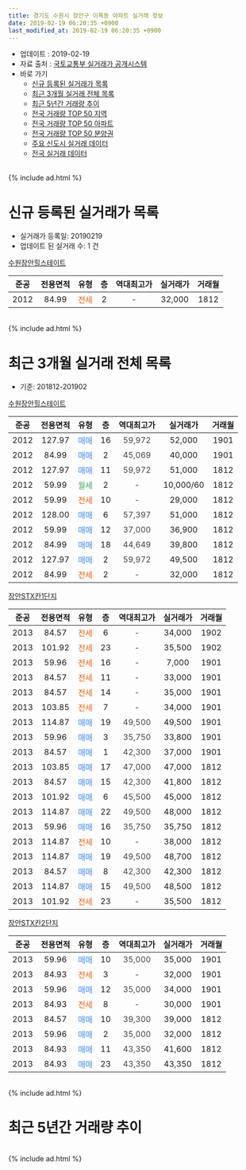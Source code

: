```yaml
---
title: 경기도 수원시 장안구 이목동 아파트 실거래 정보
date: 2019-02-19 06:20:35 +0900
last_modified_at: 2019-02-19 06:20:35 +0900
---
```


* 업데이트 : 2019-02-19
* 자료 출처 : [국토교통부 실거래가 공개시스템](http://rt.molit.go.kr)
* 바로 가기
    * [신규 등록된 실거래가 목록](#신규-등록된-실거래가-목록)
    * [최근 3개월 실거래 전체 목록](#최근-3개월-실거래-전체-목록)
    * [최근 5년간 거래량 추이](#최근-5년간-거래량-추이)
    * [전국 거래량 TOP 50 지역](https://ayogom.github.io/apt-trade-info/최근-3개월-전국에서-가장-거래가-많이-발생한-지역)
    * [전국 거래량 TOP 50 아파트](https://ayogom.github.io/apt-trade-info/최근-3개월-전국에서-가장-거래가-많이-발생한-아파트)
    * [전국 거래량 TOP 50 분양권](https://ayogom.github.io/apt-trade-info/최근-3개월-전국에서-가장-거래가-많이-발생한-분양권)
    * [주요 신도시 실거래 데이터](https://ayogom.github.io/apt-trade-info/주요-신도시)
    * [전국 실거래 데이터](https://ayogom.github.io/apt-trade-info/전국)
<br>
{% include ad.html %}
<br>

# 신규 등록된 실거래가 목록
* 실거래가 등록일: 20190219
* 업데이트 된 실거래 수: 1 건


[수원장안힐스테이트](https://search.naver.com/search.naver?query=%EA%B2%BD%EA%B8%B0%EB%8F%84+%EC%88%98%EC%9B%90%EC%8B%9C+%EC%9E%A5%EC%95%88%EA%B5%AC+%EC%9D%B4%EB%AA%A9%EB%8F%99+%EC%88%98%EC%9B%90%EC%9E%A5%EC%95%88%ED%9E%90%EC%8A%A4%ED%85%8C%EC%9D%B4%ED%8A%B8)

|준공|전용면적|유형|층|역대최고가|실거래가|거래월|
|:---:|:---:|:---:|:---:|:---:|:---:|:---:|
|2012|84.99|<span style="color:#ff5a00">전세</span>|2|<span style="color:#444444">-</span>|32,000|1812|


<br>
{% include ad.html %}
<br>

# 최근 3개월 실거래 전체 목록
* 기준: 201812-201902


[수원장안힐스테이트](https://search.naver.com/search.naver?query=%EA%B2%BD%EA%B8%B0%EB%8F%84+%EC%88%98%EC%9B%90%EC%8B%9C+%EC%9E%A5%EC%95%88%EA%B5%AC+%EC%9D%B4%EB%AA%A9%EB%8F%99+%EC%88%98%EC%9B%90%EC%9E%A5%EC%95%88%ED%9E%90%EC%8A%A4%ED%85%8C%EC%9D%B4%ED%8A%B8)

|준공|전용면적|유형|층|역대최고가|실거래가|거래월|
|:---:|:---:|:---:|:---:|:---:|:---:|:---:|
|2012|127.97|<span style="color:#4285f3">매매</span>|16|<span style="color:#444444">59,972</span>|52,000|1901|
|2012|84.99|<span style="color:#4285f3">매매</span>|2|<span style="color:#444444">45,069</span>|40,000|1901|
|2012|127.97|<span style="color:#4285f3">매매</span>|11|<span style="color:#444444">59,972</span>|51,000|1812|
|2012|59.99|<span style="color:#34a853">월세</span>|2|<span style="color:#444444">-</span>|10,000/60|1812|
|2012|59.99|<span style="color:#ff5a00">전세</span>|10|<span style="color:#444444">-</span>|29,000|1812|
|2012|128.00|<span style="color:#4285f3">매매</span>|6|<span style="color:#444444">57,397</span>|51,000|1812|
|2012|59.99|<span style="color:#4285f3">매매</span>|12|<span style="color:#444444">37,000</span>|36,900|1812|
|2012|84.99|<span style="color:#4285f3">매매</span>|18|<span style="color:#444444">44,649</span>|39,800|1812|
|2012|127.97|<span style="color:#4285f3">매매</span>|2|<span style="color:#444444">59,972</span>|49,500|1812|
|2012|84.99|<span style="color:#ff5a00">전세</span>|2|<span style="color:#444444">-</span>|32,000|1812|

[장안STX칸1단지](https://search.naver.com/search.naver?query=%EA%B2%BD%EA%B8%B0%EB%8F%84+%EC%88%98%EC%9B%90%EC%8B%9C+%EC%9E%A5%EC%95%88%EA%B5%AC+%EC%9D%B4%EB%AA%A9%EB%8F%99+%EC%9E%A5%EC%95%88STX%EC%B9%B81%EB%8B%A8%EC%A7%80)

|준공|전용면적|유형|층|역대최고가|실거래가|거래월|
|:---:|:---:|:---:|:---:|:---:|:---:|:---:|
|2013|84.57|<span style="color:#ff5a00">전세</span>|6|<span style="color:#444444">-</span>|34,000|1902|
|2013|101.92|<span style="color:#ff5a00">전세</span>|23|<span style="color:#444444">-</span>|35,500|1902|
|2013|59.96|<span style="color:#ff5a00">전세</span>|16|<span style="color:#444444">-</span>|7,000|1901|
|2013|84.57|<span style="color:#ff5a00">전세</span>|11|<span style="color:#444444">-</span>|33,000|1901|
|2013|84.57|<span style="color:#ff5a00">전세</span>|14|<span style="color:#444444">-</span>|35,000|1901|
|2013|103.85|<span style="color:#ff5a00">전세</span>|7|<span style="color:#444444">-</span>|34,000|1901|
|2013|114.87|<span style="color:#4285f3">매매</span>|19|<span style="color:#444444">49,500</span>|49,500|1901|
|2013|59.96|<span style="color:#4285f3">매매</span>|3|<span style="color:#444444">35,750</span>|33,800|1901|
|2013|84.57|<span style="color:#4285f3">매매</span>|1|<span style="color:#444444">42,300</span>|37,000|1901|
|2013|103.85|<span style="color:#4285f3">매매</span>|17|<span style="color:#444444">47,000</span>|47,000|1812|
|2013|84.57|<span style="color:#4285f3">매매</span>|15|<span style="color:#444444">42,300</span>|41,800|1812|
|2013|101.92|<span style="color:#4285f3">매매</span>|6|<span style="color:#444444">45,500</span>|45,000|1812|
|2013|114.87|<span style="color:#4285f3">매매</span>|22|<span style="color:#444444">49,500</span>|48,000|1812|
|2013|59.96|<span style="color:#4285f3">매매</span>|16|<span style="color:#444444">35,750</span>|35,750|1812|
|2013|114.87|<span style="color:#ff5a00">전세</span>|10|<span style="color:#444444">-</span>|38,000|1812|
|2013|114.87|<span style="color:#4285f3">매매</span>|19|<span style="color:#444444">49,500</span>|48,700|1812|
|2013|84.57|<span style="color:#4285f3">매매</span>|8|<span style="color:#444444">42,300</span>|42,300|1812|
|2013|114.87|<span style="color:#4285f3">매매</span>|15|<span style="color:#444444">49,500</span>|48,500|1812|
|2013|101.92|<span style="color:#ff5a00">전세</span>|23|<span style="color:#444444">-</span>|35,500|1812|

[장안STX칸2단지](https://search.naver.com/search.naver?query=%EA%B2%BD%EA%B8%B0%EB%8F%84+%EC%88%98%EC%9B%90%EC%8B%9C+%EC%9E%A5%EC%95%88%EA%B5%AC+%EC%9D%B4%EB%AA%A9%EB%8F%99+%EC%9E%A5%EC%95%88STX%EC%B9%B82%EB%8B%A8%EC%A7%80)

|준공|전용면적|유형|층|역대최고가|실거래가|거래월|
|:---:|:---:|:---:|:---:|:---:|:---:|:---:|
|2013|59.96|<span style="color:#4285f3">매매</span>|10|<span style="color:#444444">35,000</span>|35,000|1901|
|2013|84.93|<span style="color:#ff5a00">전세</span>|3|<span style="color:#444444">-</span>|32,000|1901|
|2013|59.96|<span style="color:#4285f3">매매</span>|12|<span style="color:#444444">35,000</span>|34,000|1901|
|2013|84.93|<span style="color:#ff5a00">전세</span>|8|<span style="color:#444444">-</span>|30,000|1901|
|2013|84.57|<span style="color:#4285f3">매매</span>|10|<span style="color:#444444">39,300</span>|39,000|1812|
|2013|59.96|<span style="color:#4285f3">매매</span>|2|<span style="color:#444444">35,000</span>|32,000|1812|
|2013|84.93|<span style="color:#4285f3">매매</span>|11|<span style="color:#444444">43,350</span>|41,600|1812|
|2013|84.93|<span style="color:#4285f3">매매</span>|23|<span style="color:#444444">43,350</span>|43,350|1812|


<br>
{% include ad.html %}
<br>

# 최근 5년간 거래량 추이


<div style="width:100%;">
    <canvas id="deal_progress" height="200"></canvas>
</div>

<script>
new Chart(document.getElementById("deal_progress"), {
    type: 'line',
    data: {
        labels: ['201402','201403','201404','201405','201406','201407','201408','201409','201410','201411','201412','201501','201502','201503','201504','201505','201506','201507','201508','201509','201510','201511','201512','201601','201602','201603','201604','201605','201606','201607','201608','201609','201610','201611','201612','201701','201702','201703','201704','201705','201706','201707','201708','201709','201710','201711','201712','201801','201802','201803','201804','201805','201806','201807','201808','201809','201810','201811','201812','201901','201902'],
        datasets: [{
            label: '매매',
            pointRadius: 1,
            data: [58, 85, 189, 109, 83, 43, 42, 21, 21, 17, 3, 14, 11, 22, 12, 10, 5, 7, 7, 8, 19, 14, 2, 3, 5, 8, 9, 15, 7, 14, 7, 16, 9, 7, 6, 3, 3, 6, 5, 10, 5, 6, 4, 8, 5, 11, 5, 7, 9, 13, 8, 8, 14, 11, 20, 38, 55, 27, 17, 7, 0],
            borderColor: "rgba(255, 201, 14, 1)",
            backgroundColor: "rgba(255, 201, 14, 0.5)",
            fill: false,
            lineTension: 0
        },{
            label: '전월세',
            pointRadius: 1,
            data: [11, 14, 13, 7, 7, 9, 6, 2, 5, 2, 3, 7, 8, 8, 6, 4, 3, 4, 3, 2, 5, 3, 5, 2, 10, 13, 12, 9, 7, 4, 4, 6, 3, 2, 6, 7, 4, 9, 11, 7, 4, 6, 2, 10, 6, 3, 1, 6, 4, 8, 5, 9, 5, 4, 9, 6, 3, 4, 5, 6, 2],
            borderColor: "rgba(0, 141, 185, 1)",
            backgroundColor: "rgba(0, 141, 185, 0.5)",
            fill: false,
            lineTension: 0
        }
        ]
    },
    options: {
        responsive: true,
        title: {
            display: false
        },
        tooltips: {
            mode: 'index',
            intersect: false
        },
        hover: {
            mode: 'nearest',
            intersect: true
        },
        scales: {
            xAxes: [{
                display: true,
                scaleLabel: {
                    display: true,
                    labelString: '년/월'
                }
            }],
            yAxes: [{
                display: true,
                ticks: {
                    suggestedMin: 0,
                },
                scaleLabel: {
                    display: true,
                    labelString: '실거래 수'
                }
            }]
        }
    }
});

</script>


<br>
{% include ad.html %}
<br>

